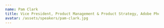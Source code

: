 ```yaml
---
name: Pam Clark
title: Vice President, Product Management & Product Strategy, Adobe Photoshop
avatar: /assets/speakers/pam-clark.jpg
---
```

